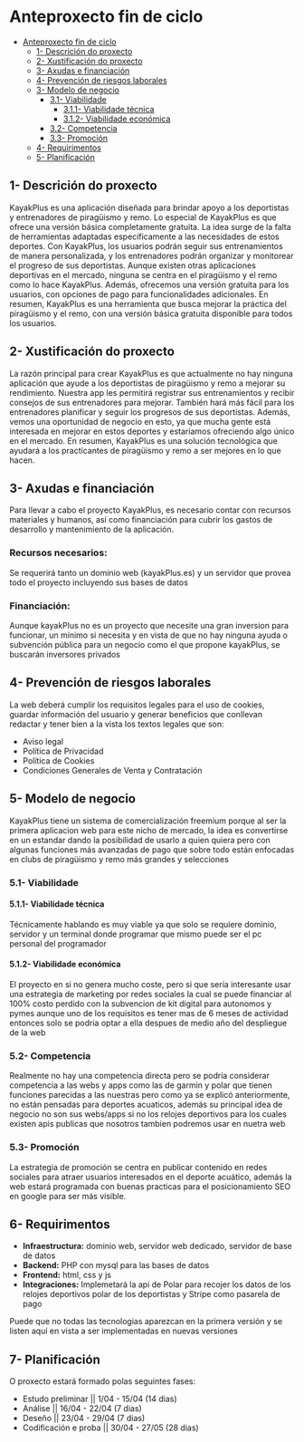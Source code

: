 # Anteproxecto fin de ciclo

- [Anteproxecto fin de ciclo](#anteproxecto-fin-de-ciclo)
  - [1- Descrición do proxecto](#1--descrición-do-proxecto)
  - [2- Xustificación do proxecto](#2--xustificación-do-proxecto)
  - [3- Axudas e financiación](#3--axudas-e-financiación)
  - [4- Prevención de riesgos laborales](#4--prevención-de-riesgos-laborales)
  - [3- Modelo de negocio](#3--modelo-de-negocio)
    - [3.1- Viabilidade](#31--viabilidade)
      - [3.1.1- Viabilidade técnica](#311--viabilidade-técnica)
      - [3.1.2- Viabilidade económica](#312--viabilidade-económica)
    - [3.2- Competencia](#32--competencia)
    - [3.3- Promoción](#33--promoción)
  - [4- Requirimentos](#4--requirimentos)
  - [5- Planificación](#5--planificación)



## 1- Descrición do proxecto

KayakPlus es una aplicación diseñada para brindar apoyo a los deportistas y entrenadores de piragüismo y remo. Lo especial de KayakPlus es que ofrece una versión básica completamente gratuita. La idea surge de la falta de herramientas adaptadas específicamente a las necesidades de estos deportes. Con KayakPlus, los usuarios podrán seguir sus entrenamientos de manera personalizada, y los entrenadores podrán organizar y monitorear el progreso de sus deportistas. Aunque existen otras aplicaciones deportivas en el mercado, ninguna se centra en el piragüismo y el remo como lo hace KayakPlus. Además, ofrecemos una versión gratuita para los usuarios, con opciones de pago para funcionalidades adicionales. En resumen, KayakPlus es una herramienta que busca mejorar la práctica del piragüismo y el remo, con una versión básica gratuita disponible para todos los usuarios.

## 2- Xustificación do proxecto

La razón principal para crear KayakPlus es que actualmente no hay ninguna aplicación que ayude a los deportistas de piragüismo y remo a mejorar su rendimiento. Nuestra app les permitirá registrar sus entrenamientos y recibir consejos de sus entrenadores para mejorar. También hará más fácil para los entrenadores planificar y seguir los progresos de sus deportistas. Además, vemos una oportunidad de negocio en esto, ya que mucha gente está interesada en mejorar en estos deportes y estaríamos ofreciendo algo único en el mercado. En resumen, KayakPlus es una solución tecnológica que ayudará a los practicantes de piragüismo y remo a ser mejores en lo que hacen.

## 3- Axudas e financiación

Para llevar a cabo el proyecto KayakPlus, es necesario contar con recursos materiales y humanos, así como financiación para cubrir los gastos de desarrollo y mantenimiento de la aplicación.

### Recursos necesarios:

 Se requerirá tanto un dominio web (kayakPlus.es) y un servidor que provea todo el proyecto incluyendo sus bases de datos  
  
### Financiación:

 Aunque kayakPlus no es un proyecto que necesite una gran inversion para funcionar, un mínimo si necesita y en vista de que no hay ninguna ayuda o subvención pública para un negocio como el que propone kayakPlus, se buscarán inversores privados

## 4- Prevención de riesgos laborales

La web deberá cumplir los requisitos legales para el uso de cookies, guardar información del usuario y generar beneficios que conllevan redactar y tener bien a la vista los textos legales que son:

 + Aviso legal
 + Política de Privacidad
 + Política de Cookies	
 + Condiciones Generales de Venta y Contratación


## 5- Modelo de negocio

 KayakPlus tiene un sistema de comercialización freemium porque al ser la primera aplicacion web para este nicho de mercado, la idea es convertirse en un estandar dando la posibilidad de usarlo a quien quiera pero con algunas funciones más avanzadas de pago que sobre todo están enfocadas en clubs de piragüismo y remo más grandes y selecciones

### 5.1- Viabilidade

#### 5.1.1- Viabilidade técnica

Técnicamente hablando es muy viable ya que solo se requiere dominio, servidor y un terminal donde programar que mismo puede ser el pc personal del programador

#### 5.1.2- Viabilidade económica

El proyecto en si no genera mucho coste, pero si que sería interesante usar una estrategia de marketing por redes sociales la cual se puede financiar al 100% costo perdido con la subvencion de kit digital para autonomos y pymes aunque uno de los requisitos es tener mas de 6 meses de actividad entonces solo se podria optar a ella despues de medio año del despliegue de la web

### 5.2- Competencia

Realmente no hay una competencia directa pero se podría considerar competencia a las webs y apps como las de garmin y polar que tienen funciones parecidas a las nuestras pero como ya se explicó anteriormente, no están pensadas para deportes acuaticos, además su principal idea de negocio no son sus webs/apps si no los relojes deportivos para los cuales existen apis publicas que nosotros tambien podremos usar en nuetra web

### 5.3- Promoción

La estrategia de promoción se centra en publicar contenido en redes sociales para atraer usuarios interesados en el deporte acuático, además la web estará programada con buenas practicas para el posicionamiento SEO en google para ser más visible.

## 6- Requirimentos

 - **Infraestructura:** dominio web, servidor web dedicado, servidor de base de datos
 - **Backend:** PHP con mysql para las bases de datos
 - **Frontend:** html, css y js
 - **Integraciones:** Implemetará la api de Polar para recojer los datos de los relojes deportivos polar de los deportistas y Stripe como pasarela de pago

Puede que no todas las tecnologias aparezcan en la primera versión y se listen aquí en vista a ser implementadas en nuevas versiones

## 7- Planificación

 O proxecto estará formado polas seguintes fases:

 - Estudo preliminar || 1/04 - 15/04 (14 dias)
 - Análise || 16/04 - 22/04 (7 dias)
 - Deseño || 23/04 - 29/04 (7 dias) 
 - Codificación e proba || 30/04 - 27/05 (28 dias)